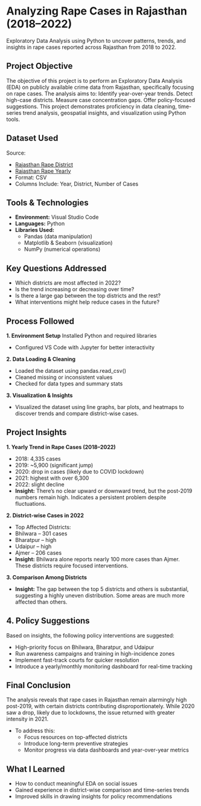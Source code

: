 # Analyzing Rape Cases in Rajasthan (2018–2022)
Exploratory Data Analysis using Python to uncover patterns, trends, and insights in rape cases reported across Rajasthan from 2018 to 2022.

## Project Objective
The objective of this project is to perform an Exploratory Data Analysis (EDA) on publicly available crime data from Rajasthan, specifically focusing on rape cases. The analysis aims to:
Identify year-over-year trends. Detect high-case districts. Measure case concentration gaps. Offer policy-focused suggestions. This project demonstrates proficiency in data cleaning, time-series trend analysis, geospatial insights, and visualization using Python tools.

## Dataset Used
Source: 
- <a href = "https://github.com/alina-khan-1/Python-Project-Rajasthan-Rape-Cases/blob/main/Rajasthan_rape_district.csv">Rajasthan Rape District</a>
- <a href = "https://github.com/alina-khan-1/Python-Project-Rajasthan-Rape-Cases/blob/main/Rajasthan_rape_yearly.csv">Rajasthan Rape Yearly</a>
- Format: CSV
- Columns Include: Year, District, Number of Cases

## Tools & Technologies
- **Environment:** Visual Studio Code
- **Languages:** Python
- **Libraries Used:**
  - Pandas (data manipulation)
  - Matplotlib & Seaborn (visualization)
  - NumPy (numerical operations)

## Key Questions Addressed
- Which districts are most affected in 2022?
- Is the trend increasing or decreasing over time?
- Is there a large gap between the top districts and the rest?
- What interventions might help reduce cases in the future?

## Process Followed
**1. Environment Setup** Installed Python and required libraries
- Configured VS Code with Jupyter for better interactivity

**2. Data Loading & Cleaning**
- Loaded the dataset using pandas.read_csv()
- Cleaned missing or inconsistent values
- Checked for data types and summary stats

**3. Visualization & Insights**
- Visualized the dataset using line graphs, bar plots, and heatmaps to discover trends and compare district-wise cases.

## Project Insights
**1. Yearly Trend in Rape Cases (2018–2022)**
- 2018: 4,335 cases
- 2019: ~5,900 (significant jump)
- 2020: drop in cases (likely due to COVID lockdown)
- 2021: highest with over 6,300
- 2022: slight decline
- **Insight:** There’s no clear upward or downward trend, but the post-2019 numbers remain high. Indicates a persistent problem despite fluctuations.

**2. District-wise Cases in 2022**
- Top Affected Districts:
- Bhilwara – 301 cases
- Bharatpur – high
- Udaipur – high
- Ajmer – 206 cases
- **Insight:** Bhilwara alone reports nearly 100 more cases than Ajmer. These districts require focused interventions.

**3. Comparison Among Districts**
- **Insight:** The gap between the top 5 districts and others is substantial, suggesting a highly uneven distribution. Some areas are much more affected than others.

## 4. Policy Suggestions
Based on insights, the following policy interventions are suggested:
- High-priority focus on Bhilwara, Bharatpur, and Udaipur
- Run awareness campaigns and training in high-incidence zones
- Implement fast-track courts for quicker resolution
- Introduce a yearly/monthly monitoring dashboard for real-time tracking

## Final Conclusion
The analysis reveals that rape cases in Rajasthan remain alarmingly high post-2019, with certain districts contributing disproportionately. While 2020 saw a drop, likely due to lockdowns, the issue returned with greater intensity in 2021.

- To address this:
  - Focus resources on top-affected districts
  - Introduce long-term preventive strategies
  - Monitor progress via data dashboards and year-over-year metrics

## What I Learned
- How to conduct meaningful EDA on social issues
- Gained experience in district-wise comparison and time-series trends
- Improved skills in drawing insights for policy recommendations
